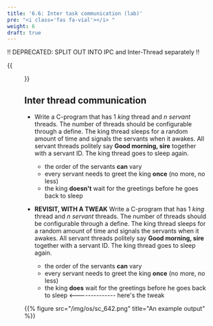 ```yaml
---
title: '6.6: Inter task communication (lab)'
pre: "<i class='fas fa-vial'></i> "
weight: 6
draft: true
---
```



!! DEPRECATED: SPLIT OUT INTO IPC and Inter-Thread separately !! 


{{<figure src="/img/os/header_communication.jpg" title="Source: G.I." >}}

## Inter thread communication

* Write a C-program that has 1 *king* thread and *n* *servant* threads. The number of threads should be configurable through a define. The king thread sleeps for a random amount of time and signals the servants when it awakes. All servant threads politely say **Good morning, sire** together with a servant ID. The king thread goes to sleep again.

    * the order of the servants **can** vary
    * every servant needs to greet the king **once** (no more, no less)
    * the king **doesn't** wait for the greetings before he goes back to sleep

* **REVISIT, WITH A TWEAK** Write a C-program that has 1 *king* thread and *n* *servant* threads. The number of threads should be configurable through a define. The king thread sleeps for a random amount of time and signals the servants when it awakes. All servant threads politely say **Good morning, sire** together with a servant ID. The king thread goes to sleep again.

    * the order of the servants **can** vary
    * every servant needs to greet the king **once** (no more, no less)
    * the king **does** wait for the greetings before he goes back to sleep <-------------- here's the tweak

{{% figure src="/img/os/sc_642.png" title="An example output" %}}
